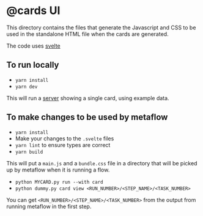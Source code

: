 # @cards UI

This directory contains the files that generate the Javascript and CSS to be used in the standalone HTML file when the cards are generated.

The code uses [svelte](https://svelte.dev/)

## To run locally

- `yarn install`
- `yarn dev`

This will run a [server](http://localhost:5000) showing a single card, using example data.

## To make changes to be used by metaflow

- `yarn install`
- Make your changes to the `.svelte` files
- `yarn lint` to ensure types are correct
- `yarn build`

This will put a `main.js` and a `bundle.css` file in a directory that will be picked up by metaflow when it is running a flow.

- `python MYCARD.py run --with card`
- `python dummy.py card view <RUN_NUMBER>/<STEP_NAME>/<TASK_NUMBER>`

You can get `<RUN_NUMBER>/<STEP_NAME>/<TASK_NUMBER>` from the output from running metaflow in the first step.
